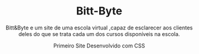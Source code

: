 <h1 align="center">Bitt-Byte</h1>
<p align="center">Bitt&amp;Byte e um site de uma  escola virtual ,capaz de esclarecer aos clientes deles do que se trata cada um dos cursos disponíveis na escola. 
<p/>

<p align="center">Primeiro Site Desenvolvido com CSS</p>
